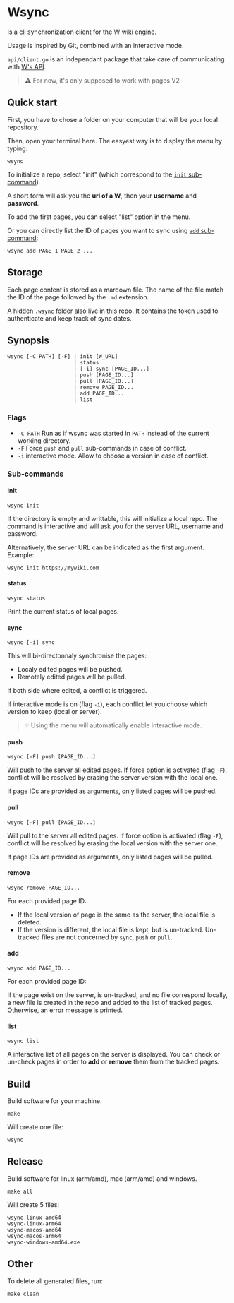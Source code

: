 Wsync
=====

Is a cli synchronization client for the [W](https://w.club1.fr) wiki engine.

Usage is inspired by Git, combined with an interactive mode.

`api/client.go` is an independant package that take care of communicating with [W's API](https://github.com/vincent-peugnet/wcms/blob/master/API.md).

> ⚠️ For now, it's only supposed to work with pages V2


Quick start
-----------

First, you have to chose a folder on your computer that will be your local repository.

Then, open your terminal here.
The easyest way is to display the menu by typing:

    wsync

To initialize a repo, select "init" (which correspond to the [`init` sub-command](#init)).

A short form will ask you the **url of a W**, then your **username** and **password**.

To add the first pages, you can select "list" option in the menu.

Or you can directly list the ID of pages you want to sync using [`add` sub-command](#add):

    wsync add PAGE_1 PAGE_2 ...


Storage
-------

Each page content is stored as a mardown file.
The name of the file match the ID of the page followed by the `.md` extension.

A hidden `.wsync` folder also live in this repo.
It contains the token used to authenticate and keep track of sync dates.


Synopsis
--------

    wsync [-C PATH] [-F] | init [W_URL]
                         | status
                         | [-i] sync [PAGE_ID...]
                         | push [PAGE_ID...]
                         | pull [PAGE_ID...]
                         | remove PAGE_ID...
                         | add PAGE_ID...
                         | list

### Flags

- `-C PATH` Run as if wsync was started in `PATH` instead of the current working directory.
- `-F` Force `push` and `pull` sub-commands in case of conflict.
- `-i` interactive mode. Allow to choose a version in case of conflict.


### Sub-commands

#### init

    wsync init

If the directory is empty and writtable, this will initialize a local repo.
The command is interactive and will ask you for the server URL, username and password.

Alternatively, the server URL can be indicated as the first argument. Example:

    wsync init https://mywiki.com


#### status

    wsync status

Print the current status of local pages.


#### sync

    wsync [-i] sync

This will bi-directonnaly synchronise the pages:

- Localy edited pages will be pushed.
- Remotely edited pages will be pulled.

If both side where edited, a conflict is triggered.

If interactive mode is on (flag `-i`), each conflict let you choose which version to keep (local or server).

> 💡 Using the menu will automatically enable interactive mode.


#### push

    wsync [-F] push [PAGE_ID...]

Will push to the server all edited pages. If force option is activated (flag `-F`), conflict will be resolved by erasing the server version with the local one.

If page IDs are provided as arguments, only listed pages will be pushed.


#### pull

    wsync [-F] pull [PAGE_ID...]

Will pull to the server all edited pages. If force option is activated (flag `-F`), conflict will be resolved by erasing the local version with the server one.

If page IDs are provided as arguments, only listed pages will be pulled.


#### remove

    wsync remove PAGE_ID...

For each provided page ID:

- If the local version of page is the same as the server, the local file is deleted.
- If the version is different, the local file is kept, but is un-tracked.
Un-tracked files are not concerned by `sync`, `push` or `pull`.


#### add

    wsync add PAGE_ID...

For each provided page ID:

If the page exist on the server, is un-tracked, and no file correspond locally,
a new file is created in the repo and added to the list of tracked pages.
Otherwise, an error message is printed.


#### list

    wsync list

A interactive list of all pages on the server is displayed. You can check or un-check pages in order to **add** or **remove** them from the tracked pages.



Build
-----

Build software for your machine.

    make

Will create one file:

    wsync


Release
-------

Build software for linux (arm/amd), mac (arm/amd) and windows.

    make all

Will create 5 files:

```
wsync-linux-amd64
wsync-linux-arm64
wsync-macos-amd64
wsync-macos-arm64
wsync-windows-amd64.exe
```

Other
-----

To delete all generated files, run:

    make clean
